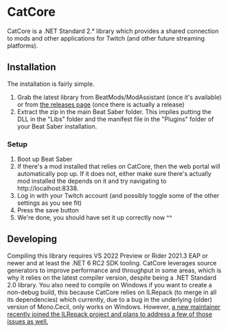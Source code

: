 # CatCore
CatCore is a .NET Standard 2.° library which provides a shared connection to mods and other applications for Twitch (and other future streaming platforms).

## Installation

The installation is fairly simple.

1) Grab the latest library from BeatMods/ModAssistant (once it's available) or from [the releases page](https://github.com/ErisApps/CatCore/releases/latest) (once there is actually a release)
2) Extract the zip in the main Beat Saber folder. This implies putting the DLL in the "Libs" folder and the manifest file in the "Plugins" folder of your Beat Saber installation.

### Setup

1) Boot up Beat Saber
2) If there's a mod installed that relies on CatCore, then the web portal will automatically pop up.
   If it does not, either make sure there's actually mod installed the depends on it and try navigating to http://localhost:8338.
3) Log in with your Twitch account (and possibly toggle some of the other settings as you see fit)
4) Press the save button
5) We're done, you should have set it up correctly now ^^

## Developing

Compiling this library requires VS 2022 Preview or Rider 2021.3 EAP or newer and at least the .NET 6 RC2 SDK tooling.
CatCore leverages source generators to improve performance and throughput in some areas, which is why it relies on the latest compiler version, despite being a .NET Standard 2.0 library.
You also need to compile on Windows if you want to create a non-debug build, this because CatCore relies on ILRepack (to merge in all its dependencies) which currently, due to a bug in the underlying (older) version of Mono.Cecil, only works on Windows.
However, [a new maintainer recently joined the ILRepack project and plans to address a few of those issues as well.](https://github.com/gluck/il-repack/issues/304)